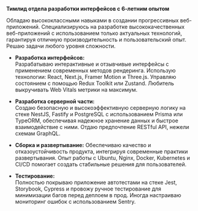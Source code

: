 **Тимлид отдела разработки интерфейсов с 6-летним опытом**

Обладаю высококлассными навыками в создании прогрессивных веб-приложений. Специализируюсь на разработке высококачественных веб-приложений с использованием только актуальных технологий, гарантируя отличную производительность и пользовательский опыт. Решаю задачи любого уровня сложности.

- **Разработка интерфейсов:**  
  Разрабатываю интерактивные и отзывчивые интерфейсы с применением современных методов рендеринга. Использую технологии: React, Next.js, Framer Motion и Three.js. Управляю состоянием с помощью Redux Toolkit или Zustand. Любитель выкручивать Web Vitals метрики на максимум.

- **Разработка серверной части:**  
  Создаю безопасную и высокоэффективную серверную логику на стеке NestJS, Fastify и PostgreSQL с использованием Prisma или TypeORM, обеспечивая надежное хранение данных и быстрое взаимодействие с ними. Отдаю предпочтение RESTful API, нежели схемам GraphQL.

- **Сборка и развертывание:**
  Обеспечиваю качество и отказоустойчивость продукта, интегрируя современные практики развертывания. Опыт работы с Ubuntu, Nginx, Docker, Kubernetes и CI/CD помогает создать стабильные решения для пользователей.

- **Тестирование:**  
  Полностью покрываю приложение автотестами на стеке Jest, Storybook, Cypress и провожу ручное тестирование для минимизации багов перед деплоем в прод. Иногда настраиваю мониторинг ошибок с использованием Sentry.
